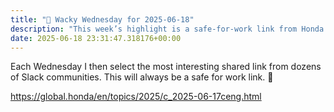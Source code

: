 ```yaml
---
title: "🤪 Wacky Wednesday for 2025-06-18"
description: "This week’s highlight is a safe-for-work link from Honda's 2025 🚀 updates."
date: 2025-06-18 23:31:47.318176+00:00
---
```


<!-- buttondown-editor-mode: fancy --><p>Each Wednesday I then select the most interesting shared link from dozens of Slack communities. This will always be a safe for work link. 🙈</p><p><a target="_blank" rel="noopener noreferrer nofollow" href="https://global.honda/en/topics/2025/c_2025-06-17ceng.html">https://global.honda/en/topics/2025/c_2025-06-17ceng.html</a></p>